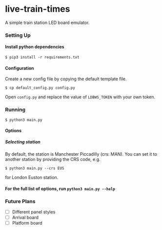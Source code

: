 # live-train-times
A simple train station LED board emulator.

### Setting Up
#### Install python dependencies

    $ pip3 install -r requirements.txt

#### Configuration
Create a new config file by copying the default template file.

    $ cp default_config.py config.py
    
Open ```config.py``` and replace the value of ```LDBWS_TOKEN``` with your own token.

### Running

    $ python3 main.py
    
#### Options
##### Selecting station
By default, the station is Manchester Piccadilly (crs: MAN). You can set it to another station by providing the CRS code, e.g.

    $ python3 main.py --crs EUS
    
for London Euston station.

#### For the full list of options, run ```python3 main.py --help```

### Future Plans
- [ ] Different panel styles
- [ ] Arrival board
- [ ] Platform board
